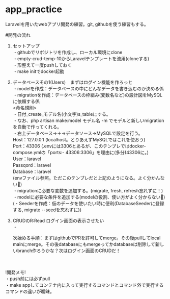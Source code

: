 # app_practice
Laravelを用いたwebアプリ開発の練習。git, githubを使う練習もする。

#開発の流れ
1. セットアップ <br>
   ・githubでリポジトリを作成し、ローカル環境にclone <br>
   ・empty-crud-temp-10からLaravelテンプレートを流用(cloneする) <br>
   ・形整えて一度pushしておく <br>
   ・make initでdocker起動 <br>
2. データベースその1(Users)　まずはログイン機能を作ろっと <br>
   ・modelを作成：データベースの中にどんなデータを書き込むのか決める係 <br>
   ・migrationを作成：データベースの枠組み(変数名など)の設計図をMySQLに依頼する係 <br>
     <命名規則> <br>
       ・日付_create_モデル名(小文字)s_tableにする。 <br>
       ・なお、php artisan make:model モデル名 -m でモデルと新しいmigrationを自動で作ってくれる。<br>
   ・右上データベース→＋→データソース→MySQLで設定を行う。<br>
     Host：127.0.0.1 (localhost。とりあえずMySQLではこれを使おう) <br>
     Port：43306 (.envには3306とあるが、このテンプレではdocker-compose.ymlの「ports:- 43306:3306」を理由に(多分)43306に。) <br>
     User：laravel  <br>
     Passqord：laravel  <br>
     Database：laravel  <br>
     (envファイル参照。ただこのテンプレだと上記のようになる。よく分かんない🤷) <br>
   ・migrationに必要な変数を追加する。(migrate, fresh, refresh忘れずに！)   <br>
   ・modelに必要な条件を追加する(modelの役割、使い方がよく分からない🤷)  <br>
   (・Seederを作成：仮のデータを使いたい時に便利(DatabaseSeederに登録する, migrate --seedを忘れずに)) <br>
3. CRUDのR:Read ログイン画面の表示させたい <br>
   ・

      次始める手順：まずはgithubでPRを許可してmerge。その後pullしてlocal mainにmerge。その後databaseにもmergeってかdatabaseは削除して新しいbranch作ろうかな？次はログイン画面のCRUDだ！

<br>
<br>
!開発メモ!  <br>
・push前には必ずpull  <br>
・make appしてコンテナ内に入って実行するコマンドとコマンド外で実行するコマンドの違いが曖昧。  <br>
